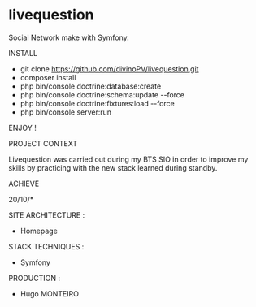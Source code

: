# livequestion
Social Network make with Symfony. 

INSTALL

  - git clone https://github.com/divinoPV/livequestion.git
  - composer install
  - php bin/console doctrine:database:create
  - php bin/console doctrine:schema:update --force
  - php bin/console doctrine:fixtures:load --force
  - php bin/console server:run
  
 ENJOY !

PROJECT CONTEXT

 Livequestion was carried out during my BTS SIO in order to improve my skills by practicing with the new stack learned during standby.

ACHIEVE

  20/10/*

SITE ARCHITECTURE :

  - Homepage

STACK TECHNIQUES : 

  - Symfony
  
PRODUCTION :
 
   - Hugo MONTEIRO
